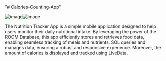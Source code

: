 "# Calories-Counting-App" 

![image](https://github.com/user-attachments/assets/9a551964-76e2-4dc4-bf7c-68115aaa030d)![image](https://github.com/user-attachments/assets/7aa074ca-a3b6-46c1-ae9e-fa3f41c74a58)



The Nutrition Tracker App is a simple mobile application designed to help users monitor their daily nutritional intake. By leveraging the power of the ROOM Database, this app efficiently stores and retrieves food data, enabling seamless tracking of meals and nutrients. SQL queries and manages data, ensuring a robust and responsive experience. Moreover, the amount of calories is displayed and tracked using LiveData.
